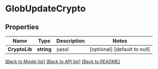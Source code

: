 # GlobUpdateCrypto

## Properties
Name | Type | Description | Notes
------------ | ------------- | ------------- | -------------
**CryptoLib** | **string** | yassl | [optional] [default to null]

[[Back to Model list]](../README.md#documentation-for-models) [[Back to API list]](../README.md#documentation-for-api-endpoints) [[Back to README]](../README.md)

